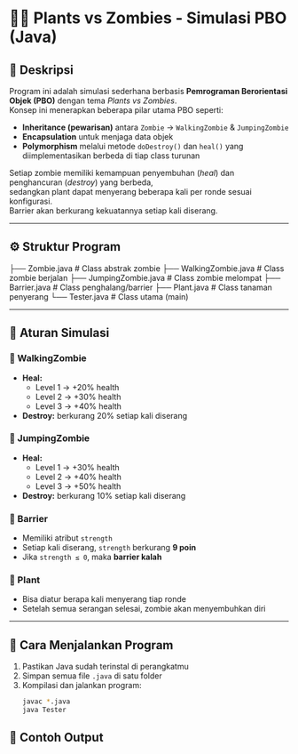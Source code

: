 # 🧟‍♂️ Plants vs Zombies - Simulasi PBO (Java)

## 📘 Deskripsi
Program ini adalah simulasi sederhana berbasis **Pemrograman Berorientasi Objek (PBO)** dengan tema *Plants vs Zombies*.  
Konsep ini menerapkan beberapa pilar utama PBO seperti:
- **Inheritance (pewarisan)** antara `Zombie` → `WalkingZombie` & `JumpingZombie`
- **Encapsulation** untuk menjaga data objek
- **Polymorphism** melalui metode `doDestroy()` dan `heal()` yang diimplementasikan berbeda di tiap class turunan  

Setiap zombie memiliki kemampuan penyembuhan (*heal*) dan penghancuran (*destroy*) yang berbeda,  
sedangkan plant dapat menyerang beberapa kali per ronde sesuai konfigurasi.  
Barrier akan berkurang kekuatannya setiap kali diserang.

---

## ⚙️ Struktur Program
├── Zombie.java # Class abstrak zombie
├── WalkingZombie.java # Class zombie berjalan
├── JumpingZombie.java # Class zombie melompat
├── Barrier.java # Class penghalang/barrier
├── Plant.java # Class tanaman penyerang
└── Tester.java # Class utama (main)


---

## 🧩 Aturan Simulasi

### 🧟 WalkingZombie
- **Heal:**
  - Level 1 → +20% health  
  - Level 2 → +30% health  
  - Level 3 → +40% health  
- **Destroy:** berkurang 20% setiap kali diserang  

### 🦘 JumpingZombie
- **Heal:**
  - Level 1 → +30% health  
  - Level 2 → +40% health  
  - Level 3 → +50% health  
- **Destroy:** berkurang 10% setiap kali diserang  

### 🧱 Barrier
- Memiliki atribut `strength`  
- Setiap kali diserang, `strength` berkurang **9 poin**  
- Jika `strength ≤ 0`, maka **barrier kalah**

### 🌿 Plant
- Bisa diatur berapa kali menyerang tiap ronde  
- Setelah semua serangan selesai, zombie akan menyembuhkan diri  

---

## 🚀 Cara Menjalankan Program
1. Pastikan Java sudah terinstal di perangkatmu  
2. Simpan semua file `.java` di satu folder  
3. Kompilasi dan jalankan program:
   ```bash
   javac *.java
   java Tester

## 📸 Contoh Output



